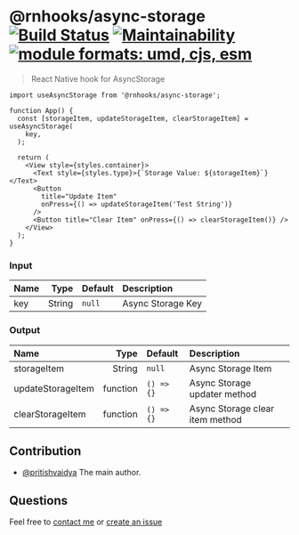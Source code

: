 # @rnhooks/async-storage [![Build Status](https://travis-ci.com/react-native-hooks/async-storage.svg?branch=master)](https://travis-ci.com/react-native-hooks/async-storage) [![Maintainability](https://api.codeclimate.com/v1/badges/6497ec4103f7ff8f95d9/maintainability)](https://codeclimate.com/github/react-native-hooks/async-storage/maintainability) <a href="https://github.com/pritishvaidya/react-native-hooks/async-storage/blob/master/README.md"><img src="https://img.shields.io/badge/module%20formats-umd%2C%20cjs%2C%20esm-green.svg" alt="module formats: umd, cjs, esm"></a>

> React Native hook for AsyncStorage

```
import useAsyncStorage from '@rnhooks/async-storage';

function App() {
  const [storageItem, updateStorageItem, clearStorageItem] = useAsyncStorage(
    key,
  );

  return (
    <View style={styles.container}>
      <Text style={styles.type}>{`Storage Value: ${storageItem}`}</Text>
      <Button
        title="Update Item"
        onPress={() => updateStorageItem('Test String')}
      />
      <Button title="Clear Item" onPress={() => clearStorageItem()} />
    </View>
  );
}
```

### Input
| Name  | Type  | Default | Description |
| :------------ |---------------:| :---------------| :-----|
| key | String | `null` | Async Storage Key |


### Output
| Name  | Type  | Default | Description |
| :------------ |---------------:| :---------------| :-----|
| storageItem | String | `null` | Async Storage Item |
| updateStorageItem | function | `() => {}` | Async Storage updater method |
| clearStorageItem | function | `() => {}` | Async Storage clear item method |

## Contribution
- [@pritishvaidya](mailto:pritishvaidya94@gmail.com) The main author.


## Questions

Feel free to [contact me](mailto:pritishvaidya94@gmail.com) or [create an issue](https://github.com/react-native-hooks/async-storage/issues/new)
